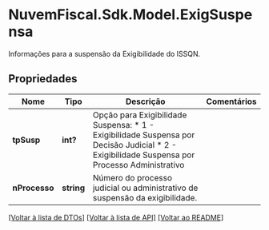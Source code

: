 # NuvemFiscal.Sdk.Model.ExigSuspensa
Informações para a suspensão da Exigibilidade do ISSQN.

## Propriedades

Nome | Tipo | Descrição | Comentários
------------ | ------------- | ------------- | -------------
**tpSusp** | **int?** | Opção para Exigibilidade Suspensa:  * 1 - Exigibilidade Suspensa por Decisão Judicial  * 2 - Exigibilidade Suspensa por Processo Administrativo | 
**nProcesso** | **string** | Número do processo judicial ou administrativo de suspensão da exigibilidade. | 

[[Voltar à lista de DTOs]](../README.md#documentation-for-models) [[Voltar à lista de API]](../README.md#documentation-for-api-endpoints) [[Voltar ao README]](../README.md)

